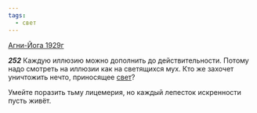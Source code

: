 ```yaml
---
tags:
  - свет
---
```


[Агни-Йога 1929г](/agni/1929)

___252___
Каждую иллюзию можно дополнить до действительности. Потому надо смотреть на иллюзии как на светящихся мух. Кто же захочет уничтожить нечто, приносящее [свет](/tag/#свет)?   

Умейте поразить тьму лицемерия, но каждый лепесток искренности пусть живёт.